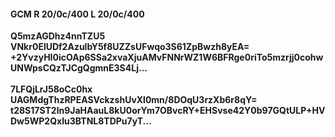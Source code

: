 #### GCM R 20/0c/400 L 20/0c/400
**Q5mzAGDhz4nnTZU5**<br/>**VNkr0ElUDf2AzulbY5f8UZZsUFwqo3S61ZpBwzh8yEA=**<br/>**+2YvzyHI0icOAp6SSa2xvaXjuAMvFNNrWZ1W6BFRge0riTo5mzrjj0cohwUNWpsCQzTJCgQgmnE3S4Lj...**<br/><br/>
**7LFQjLrJ58oCc0hx**<br/>**UAGMdgThzRPEASVckzshUvXl0mn/8DOqU3rzXb6r8qY=**<br/>**t28S17ST2ln9JaHAauL8kU0orYm7OBvcRY+EHSvse42Y0b97GQtULP+HVDw5WP2QxIu3BTNL8TDPu7yT...**